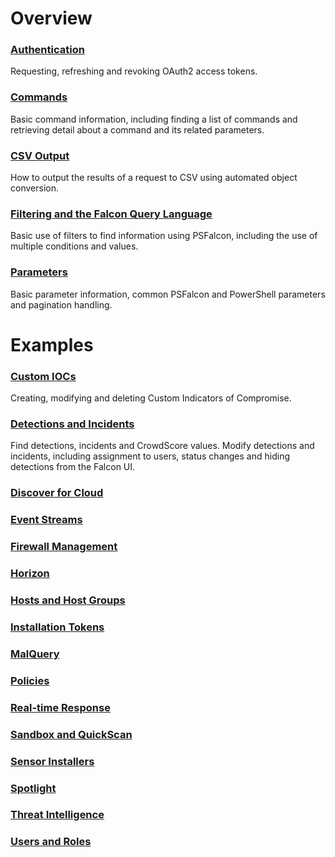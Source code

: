 # Overview

### [Authentication](https://github.com/CrowdStrike/psfalcon/wiki/Authentication)
Requesting, refreshing and revoking OAuth2 access tokens.

### [Commands](https://github.com/CrowdStrike/psfalcon/wiki/Commands)
Basic command information, including finding a list of commands and retrieving detail about a command and its related parameters.

### [CSV Output](https://github.com/CrowdStrike/psfalcon/wiki/CSV-Output)
How to output the results of a request to CSV using automated object conversion.

### [Filtering and the Falcon Query Language](https://github.com/CrowdStrike/psfalcon/wiki/Filtering-and-the-Falcon-Query-Language)
Basic use of filters to find information using PSFalcon, including the use of multiple conditions and values.

### [Parameters](https://github.com/CrowdStrike/psfalcon/wiki/Parameters)
Basic parameter information, common PSFalcon and PowerShell parameters and pagination handling.

# Examples

### [Custom IOCs](https://github.com/CrowdStrike/psfalcon/wiki/Custom-IOCs)
Creating, modifying and deleting Custom Indicators of Compromise.

### [Detections and Incidents](https://github.com/CrowdStrike/psfalcon/wiki/Detections-and-Incidents)
Find detections, incidents and CrowdScore values. Modify detections and incidents, including assignment to users, status changes and hiding detections from the Falcon UI.

### [Discover for Cloud](https://github.com/CrowdStrike/psfalcon/wiki/Discover-for-Cloud)
### [Event Streams](https://github.com/CrowdStrike/psfalcon/wiki/Event-Streams)
### [Firewall Management](https://github.com/CrowdStrike/psfalcon/wiki/Firewall-Management)
### [Horizon](https://github.com/CrowdStrike/psfalcon/wiki/Horizon)
### [Hosts and Host Groups](https://github.com/CrowdStrike/psfalcon/wiki/Hosts-and-Host-Groups)
### [Installation Tokens](https://github.com/CrowdStrike/psfalcon/wiki/Installation-Tokens)
### [MalQuery](https://github.com/CrowdStrike/psfalcon/wiki/MalQuery)
### [Policies](https://github.com/CrowdStrike/psfalcon/wiki/Policies)
### [Real-time Response](https://github.com/CrowdStrike/psfalcon/wiki/Real-time-Response)
### [Sandbox and QuickScan](https://github.com/CrowdStrike/psfalcon/wiki/Sandbox-and-QuickScan)
### [Sensor Installers](https://github.com/CrowdStrike/psfalcon/wiki/Sensor-Installers)
### [Spotlight](https://github.com/CrowdStrike/psfalcon/wiki/Spotlight)
### [Threat Intelligence](https://github.com/CrowdStrike/psfalcon/wiki/Threat-Intelligence)
### [Users and Roles](https://github.com/CrowdStrike/psfalcon/wiki/Users-and-Roles)